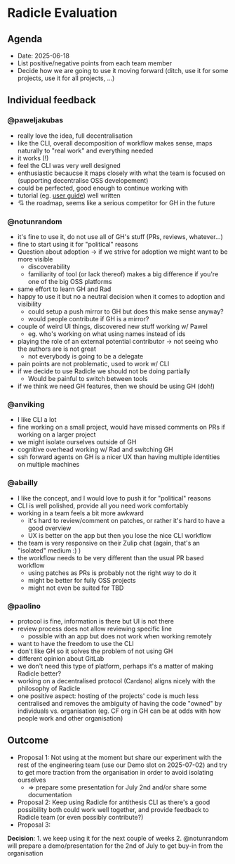 # Radicle Evaluation

## Agenda

* Date: 2025-06-18
* List positive/negative points from each team member
* Decide how we are going to use it moving forward (ditch, use it for some projects, use it for all projects, ...)

## Individual feedback

### @paweljakubas

* really love the idea, full decentralisation
* like the CLI, overall decomposition of workflow makes sense, maps naturally to "real work" and everything needed
* it works (!)
* feel the CLI was very well designed
* enthusiastic becaucse it maps closely with what the team is focused on (supporting decentralise OSS developement)
* could be perfected, good enough to continue working with
* tutorial (eg. [user guide](https://radicle.xyz/guides/user)) well written
* 💘 the roadmap, seems like a serious competitor for GH in the future

### @notunrandom

* it's fine to use it, do not use all of GH's stuff (PRs, reviews, whatever...)
* fine to start using it for "political" reasons
* Question about adoption -> if we strive for adoption we might want to be more visible
  * discoverability
  * familiarity of tool (or lack thereof) makes a big difference if you're one of the big OSS platforms
* same effort to learn GH and Rad
* happy to use it but no a neutral decision when it comes to adoption and visibility
  * could setup a push mirror to GH but does this make sense anyway?
  * would people contribute if GH is a mirror?
* couple of weird UI things, discovered new stuff working w/ Pawel
  * eg. who's working on what using names instead of ids
* playing the role of an external potential contributor -> not seeing who the authors are is not great
  * not everybody is going to be a delegate
* pain points are not problematic, used to work w/ CLI
* if we decide to use Radicle we should not be doing partially
  * Would be painful to switch between tools
* if we think we need GH features, then we should be using GH (doh!)

### @anviking

* I like CLI a lot
* fine working on a small project, would have missed comments on PRs if working on a larger project
* we might isolate ourselves outside of GH
* cognitive overhead working w/ Rad and switching GH
* ssh forward agents on GH is a nicer UX than having multiple identities on multiple machines

### @abailly

* I like the concept, and I would love to push it for "political" reasons
* CLI is well polished, provide all you need work comfortably
* working in a team feels a bit more awkward
  * it's hard to review/comment on patches, or rather it's hard to have a good overview
  * UX is better on the app but then you lose the nice CLI workflow
* the team is very responsive on their Zulip chat (again, that's an "isolated" medium :) )
* the workflow needs to be very different than the usual PR based workflow
  * using patches as PRs is probably not the right way to do it
  * might be better for fully OSS projects
  * might not even be suited for TBD

### @paolino

* protocol is fine, information is there but UI is not there
* review process does not allow reviewing specific line
  * possible with an app but does not work when working remotely
* want to have the freedom to use the CLI
* don't like GH so it solves the problem of not using GH
* different opinion about GitLab
* we don't need this type of platform, perhaps it's a matter of making Radicle better?
* working on a decentralised protocol (Cardano) aligns nicely with the philosophy of Radicle
* one positive aspect: hosting of the projects' code is much less
  centralised and removes the ambiguity of having the code "owned" by
  individuals vs. organisation (eg. CF org in GH can be at odds with
  how people work and other organisation)

## Outcome

* Proposal 1: Not using at the moment but share our experiment with the rest of
  the engineering team (use our Demo slot on 2025-07-02) and try to get
  more traction from the organisation in order to avoid isolating
  ourselves
  * => prepare some presentation for July 2nd and/or share some documentation
* Proposal 2: Keep using Radicle for antithesis CLI as there's a good
  possibility both could work well together, and provide feedback to
  Radicle team (or even possibly contribute?)
* Proposal 3:

**Decision**:
    1. we keep using it for the next couple of weeks
    2. @notunrandom will prepare a demo/presentation for the 2nd of July to get buy-in from the organisation
